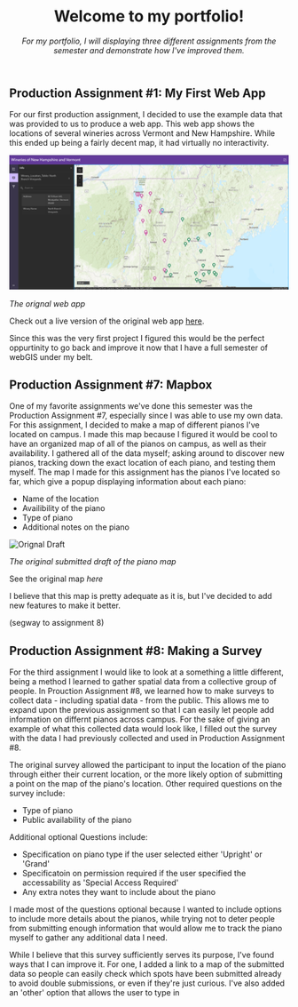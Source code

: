 <header>
  
# Welcome to my portfolio!
_For my portfolio, I will displaying three different assignments from the semester and demonstrate how I've improved them._

</header>

## Production Assignment #1: My First Web App

For our first production assignment, I decided to use the example data that was provided to us to produce a web app. This web app shows the locations of several wineries across Vermont and New Hampshire. While this ended up being a fairly decent map, it had virtually no interactivity.

<img src=https://github.com/colt6418/webgis-portfolio/blob/screenshots/map1_old.png alt="Orignal web app">

_The orignal web app_

Check out a live version of the original web app <a href="https://umass-amherst.maps.arcgis.com/apps/instant/sidebar/index.html?appid=47d34172b1534044830d4b527b67c8ef">here</a>.

Since this was the very first project I figured this would be the perfect oppurtinity to go back and improve it now that I have a full semester of webGIS under my belt.



## Production Assignment #7: Mapbox

One of my favorite assignments we've done this semester was the Production Assignment #7, especially since I was able to use my own data. For this assignment, I decided to make a map of different pianos I've located on campus. I made this map because I figured it would be cool to have an organized map of all of the pianos on campus, as well as their availability. I gathered all of the data myself; asking around to discover new pianos, tracking down the exact location of each piano, and testing them myself. The map I made for this assignment has the pianos I've located so far, which give a popup displaying information about each piano:

- Name of the location
- Availibility of the piano
- Type of piano
- Additional notes on the piano

<img href=https://github.com/colt6418/webgis-portfolio/blob/screenshots/map7_old.png alt="Orignal Draft">

_The original submitted draft of the piano map_

See the original map _here_
<!-- figure out how to embed map or link for this!!-->

I believe that this map is pretty adequate as it is, but I've decided to add new features to make it better.

(segway to assignment 8)

## Production Assignment #8: Making a Survey

For the third assignment I would like to look at a something a little different, being a method I learned to gather spatial data from a collective group of people. In Prouction Assignment #8, we learned how to make surveys to collect data - including spatial data - from the public. This allows me to expand upon the previous assignment so that I can easily let people add information on differnt pianos across campus. For the sake of giving an example of what this collected data would look like, I filled out the survey with the data I had previously collected and used in Production Assignment #8.

The original survey allowed the participant to input the location of the piano through either their current location, or the more likely option of submitting a point on the map of the piano's location. Other required questions on the survey include:

- Type of piano
- Public availability of the piano

Additional optional Questions include:

- Specification on piano type if the user selected either 'Upright' or 'Grand'
- Specificatoin on permission required if the user specified the accessability as 'Special Access Required'
- Any extra notes they want to include about the piano

I made most of the questions optional because I wanted to include options to include more details about the pianos, while trying not to deter people from submitting enough information that would allow me to track the piano myself to gather any additional data I need.

While I believe that this survey sufficiently serves its purpose, I've found ways that I can improve it. For one, I added a link to a map of the submitted data so people can easily check which spots have been submitted already to avoid double submissions, or even if they're just curious. I've also added an 'other' option that allows the user to type in 


